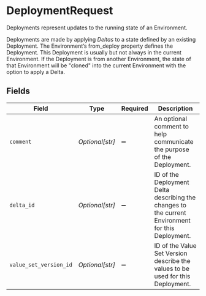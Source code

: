 # DeploymentRequest

Deployments represent updates to the running state of an Environment.

Deployments are made by applying _Deltas_ to a state defined by an existing Deployment. The Environment’s from_deploy property defines the Deployment. This Deployment is usually but not always in the current Environment. If the Deployment is from another Environment, the state of that Environment will be "cloned" into the current Environment with the option to apply a Delta.


## Fields

| Field                                                                                             | Type                                                                                              | Required                                                                                          | Description                                                                                       |
| ------------------------------------------------------------------------------------------------- | ------------------------------------------------------------------------------------------------- | ------------------------------------------------------------------------------------------------- | ------------------------------------------------------------------------------------------------- |
| `comment`                                                                                         | *Optional[str]*                                                                                   | :heavy_minus_sign:                                                                                | An optional comment to help communicate the purpose of the Deployment.                            |
| `delta_id`                                                                                        | *Optional[str]*                                                                                   | :heavy_minus_sign:                                                                                | ID of the Deployment Delta describing the changes to the current Environment for this Deployment. |
| `value_set_version_id`                                                                            | *Optional[str]*                                                                                   | :heavy_minus_sign:                                                                                | ID of the Value Set Version describe the values to be used for this Deployment.                   |